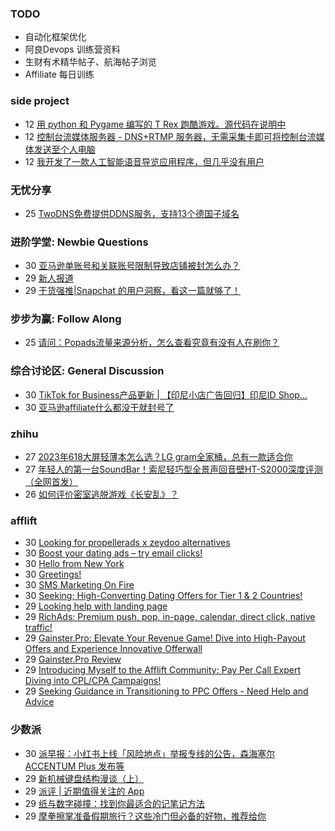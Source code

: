 ### TODO
-  自动化框架优化
-  阿良Devops 训练营资料
-  生财有术精华帖子、航海帖子浏览
-  Affiliate 每日训练

### side project
<!-- sideproject:START -->
-  12 [用 python 和 Pygame 编写的 T Rex 跑酷游戏。源代码在说明中](https://www.youtube.com/watch?v=pZySIXSelCA)
-  12 [控制台流媒体服务器 - DNS+RTMP 服务器，无需采集卡即可将控制台流媒体发送至个人电脑](https://github.com/Aioros/console-streaming-server)
-  12 [我开发了一款人工智能语音导览应用程序，但几乎没有用户](https://www.reddit.com/r/SideProject/comments/18gpp0e/ive_built_an_ai_audio_tour_app_but_have_almost_no/)<!-- sideproject:END -->


### 无忧分享
<!-- ruyo:START -->
-  25 [TwoDNS免费提供DDNS服务，支持13个德国子域名](https://51.ruyo.net/18595.html)<!-- ruyo:END -->

### 进阶学堂: Newbie Questions
<!-- advertcn1:START -->
-  30 [亚马逊单账号和关联账号限制导致店铺被封怎么办？](https://www.advertcn.com/thread-113868-1-1.html)
-  29 [新人报道](https://www.advertcn.com/thread-113863-1-1.html)
-  29 [干货强推|Snapchat 的用户洞察，看这一篇就够了！](https://www.advertcn.com/thread-113860-1-1.html)<!-- advertcn1:END -->

### 步步为赢: Follow Along
<!-- advertcn2:START -->
-  25 [请问：Popads流量来源分析，怎么查看究竟有没有人在刷你？](https://www.advertcn.com/thread-113807-1-1.html)<!-- advertcn2:END -->

### 综合讨论区: General Discussion
<!-- advertcn3:START -->
-  30 [TikTok for Business产品更新 | 【印尼小店广告回归】印尼ID Shop...](https://www.advertcn.com/thread-113870-1-1.html)
-  30 [亚马逊affiliate什么都没干就封号了](https://www.advertcn.com/thread-113866-1-1.html)<!-- advertcn3:END -->


### zhihu
<!-- zhihu:START -->
-  27 [2023年618大屏轻薄本怎么选？LG gram全家桶，总有一款适合你](http://zhuanlan.zhihu.com/p/632641888?utm_campaign=rss&utm_medium=rss&utm_source=rss&utm_content=title)
-  27 [年轻人的第一台SoundBar！索尼轻巧型全景声回音壁HT-S2000深度评测（全网首发）](http://zhuanlan.zhihu.com/p/630990296?utm_campaign=rss&utm_medium=rss&utm_source=rss&utm_content=title)
-  26 [如何评价密室逃脱游戏《长安乱》？](http://www.zhihu.com/question/563950552/answer/3045961312?utm_campaign=rss&utm_medium=rss&utm_source=rss&utm_content=title)<!-- zhihu:END -->

### afflift
<!-- afflift:START -->
-  30 [Looking for propellerads x zeydoo alternatives](https://afflift.com/f/threads/looking-for-propellerads-x-zeydoo-alternatives.12550/)
-  30 [Boost your dating ads – try email clicks!](https://afflift.com/f/threads/boost-your-dating-ads-%E2%80%93-try-email-clicks.12123/)
-  30 [Hello from New York](https://afflift.com/f/threads/hello-from-new-york.12537/)
-  30 [Greetings!](https://afflift.com/f/threads/greetings.12450/)
-  30 [SMS Marketing On Fire](https://afflift.com/f/threads/sms-marketing-on-fire.7169/)
-  30 [Seeking; High-Converting Dating Offers for Tier 1 &amp; 2 Countries!](https://afflift.com/f/threads/seeking-high-converting-dating-offers-for-tier-1-2-countries.12549/)
-  29 [Looking help with landing page](https://afflift.com/f/threads/looking-help-with-landing-page.12546/)
-  29 [RichAds: Premium push, pop, in-page, calendar, direct click, native traffic!](https://afflift.com/f/threads/richads-premium-push-pop-in-page-calendar-direct-click-native-traffic.991/)
-  29 [Gainster.Pro: Elevate Your Revenue Game! Dive into High-Payout Offers and Experience Innovative Offerwall](https://afflift.com/f/threads/gainster-pro-elevate-your-revenue-game-dive-into-high-payout-offers-and-experience-innovative-offerwall.12302/)
-  29 [Gainster.Pro Review](https://afflift.com/f/threads/gainster-pro-review.12548/)
-  29 [Introducing Myself to the Afflift Community: Pay Per Call Expert Diving into CPL/CPA Campaigns!](https://afflift.com/f/threads/introducing-myself-to-the-afflift-community-pay-per-call-expert-diving-into-cpl-cpa-campaigns.12516/)
-  29 [Seeking Guidance in Transitioning to PPC Offers - Need Help and Advice](https://afflift.com/f/threads/seeking-guidance-in-transitioning-to-ppc-offers-need-help-and-advice.12547/)<!-- afflift:END -->

### 少数派
<!-- sspai:START -->
-  30 [派早报：小红书上线「风险地点」举报专线的公告，森海塞尔 ACCENTUM Plus 发布等](https://sspai.com/post/86177)
-  29 [新机械键盘结构漫谈（上）](https://sspai.com/prime/story/mechanic-keyboard-structures-01)
-  29 [派评 | 近期值得关注的 App](https://sspai.com/post/86166)
-  29 [纸与数字碰撞：找到你最适合的记笔记方法](https://sspai.com/post/85800)
-  29 [摩拳擦掌准备假期旅行？这些冷门但必备的好物，推荐给你](https://sspai.com/post/86007)<!-- sspai:END -->
